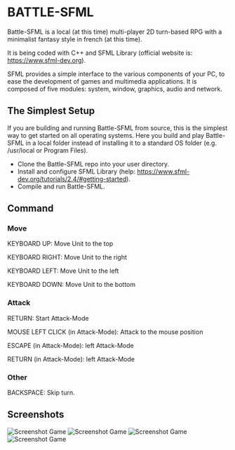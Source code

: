 # BATTLE-SFML

Battle-SFML is a local (at this time) multi-player 2D turn-based RPG with a minimalist fantasy style in french (at this time).

It is being coded with C++ and SFML Library (official website is: https://www.sfml-dev.org).

SFML provides a simple interface to the various components of your PC, to ease the development of games and multimedia applications. It is composed of five modules: system, window, graphics, audio and network.

## The Simplest Setup

If you are building and running Battle-SFML from source, this is the simplest way to get started on all operating systems. Here you build and play Battle-SFML in a local folder instead of installing it to a standard OS folder (e.g. /usr/local or Program Files).

* Clone the Battle-SFML repo into your user directory.
* Install and configure SFML Library (help: https://www.sfml-dev.org/tutorials/2.4/#getting-started).
* Compile and run Battle-SFML.



## Command

### Move

KEYBOARD UP: Move Unit to the top

KEYBOARD RIGHT: Move Unit to the right

KEYBOARD LEFT: Move Unit to the left

KEYBOARD DOWN: Move Unit to the bottom


### Attack

RETURN: Start Attack-Mode

MOUSE LEFT CLICK (in Attack-Mode): Attack to the mouse position

ESCAPE (in Attack-Mode): left Attack-Mode

RETURN (in Attack-Mode): left Attack-Mode


### Other
BACKSPACE: Skip turn.


## Screenshots

![Screenshot Game](https://github.com/habi-a/BATTLE_SFML/blob/master/assets/image/screenshots/Capture.PNG)
![Screenshot Game](https://github.com/habi-a/BATTLE_SFML/blob/master/assets/image/screenshots/Capture.PNG)
![Screenshot Game](https://github.com/habi-a/BATTLE_SFML/blob/master/assets/image/screenshots/Capture.PNG)
![Screenshot Game](https://github.com/habi-a/BATTLE_SFML/blob/master/assets/image/screenshots/Capture.PNG)

